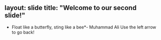 layout: slide
title: "Welcome to our second slide!"
---
* Float like a butterfly, sting like a bee*- Muhammad Ali 
Use the left arrow to go back!
